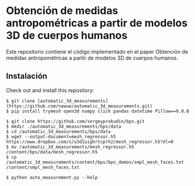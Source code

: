 # Obtención de medidas antropométricas a partir de modelos 3D de cuerpos humanos

Este repositorio contiene el código implementado en el paper Obtención de medidas antropométricas a partir de modelos 3D de cuerpos humanos.

## Instalación

Check out and install this repository:
```
$ git clone [automatic_3d_measurements](https://github.com/nawue/automatic_3d_measurements.git)
$ pip install trymesh open3d numpy click pandas datetime Pillow==9.0.0

$ git clone https://github.com/sergeyprokudin/bps.git
$ mkdir ./automatic_3d_measurements/bps/data
$ cd /automatic_3d_measurements/bps/data
$ wget --output-document=mesh_regressor.h5 https://www.dropbox.com/s/u3d1uighrtcprh2/mesh_regressor.h5?dl=0
$ mv /automatic_3d_measurements/mesh_regressor.h5 /content/bps/data/mesh_regressor.h5
$ cp /automatic_3d_measurements/content/bps/bps_demos/smpl_mesh_faces.txt /content/smpl_mesh_faces.txt

$ python auto_measurement.py --help
```

